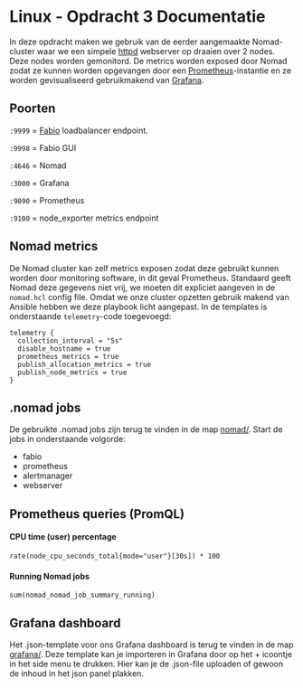 # Linux - Opdracht 3 Documentatie

In deze opdracht maken we gebruik van de eerder aangemaakte Nomad-cluster waar we een simpele [httpd](https://httpd.apache.org/docs/2.4/programs/httpd.html) webserver op draaien over 2 nodes. Deze nodes worden gemonitord. De metrics worden exposed door Nomad zodat ze kunnen worden opgevangen door een [Prometheus](https://hub.docker.com/r/prom/prometheus/)-instantie en ze worden gevisualiseerd gebruikmakend van [Grafana](https://hub.docker.com/r/grafana/grafana).


## Poorten
`:9999` = [Fabio](https://github.com/fabiolb/fabio) loadbalancer endpoint.

`:9998` = Fabio GUI

`:4646` = Nomad

`:3000` = Grafana 

`:9090` = Prometheus

`:9100` = node_exporter metrics endpoint 

## Nomad metrics

De Nomad cluster kan zelf metrics exposen zodat deze gebruikt kunnen worden door monitoring software, in dit geval Prometheus. Standaard geeft Nomad deze gegevens niet vrij, we moeten dit expliciet aangeven in de `nomad.hcl` config file. Omdat we onze cluster opzetten gebruik makend van Ansible hebben we deze playbook licht aangepast. In de templates is onderstaande `telemetry`-code toegevoegd:
```j2
telemetry {
  collection_interval = "5s"
  disable_hostname = true
  prometheus_metrics = true
  publish_allocation_metrics = true
  publish_node_metrics = true
}
```

## .nomad jobs

De gebruikte .nomad jobs zijn terug te vinden in de map [nomad/](https://github.com/JorenSpinnoy/PXL_nomad/tree/team1-pe3/nomad). Start de jobs in onderstaande volgorde: 

* fabio
* prometheus
* alertmanager
* webserver

## Prometheus queries (PromQL)

#### CPU time (user) percentage
``` 
rate(node_cpu_seconds_total{mode="user"}[30s]) * 100
```

#### Running Nomad jobs
```
sum(nomad_nomad_job_summary_running)
```

## Grafana dashboard
Het .json-template voor ons Grafana dashboard is terug te vinden in de map [grafana/](https://github.com/JorenSpinnoy/PXL_nomad/tree/team1-pe3/grafana). Deze template kan je importeren in Grafana door op het + icoontje in het side menu te drukken. Hier kan je de .json-file uploaden of gewoon de inhoud in het json panel plakken.